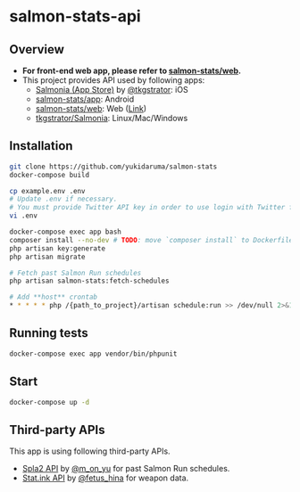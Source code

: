 # salmon-stats-api

## Overview
- **For front-end web app, please refer to [salmon-stats/web](https://github.com/salmon-stats/web).**
- This project provides API used by following apps:
  * [Salmonia (App Store)](https://apps.apple.com/app/salmonia/id1480684492) by [@tkgstrator](https://github.com/tkgstrator): iOS
  * [salmon-stats/app](https://github.com/salmon-stats/app): Android
  * [salmon-stats/web](https://github.com/salmon-stats/web): Web ([Link](https://salmon-stats.yuki.games))
  * [tkgstrator/Salmonia](https://github.com/tkgstrator/Salmonia): Linux/Mac/Windows

## Installation
```sh
git clone https://github.com/yukidaruma/salmon-stats
docker-compose build

cp example.env .env
# Update .env if necessary.
# You must provide Twitter API key in order to use login with Twitter feature.
vi .env

docker-compose exec app bash
composer install --no-dev # TODO: move `composer install` to Dockerfile
php artisan key:generate
php artisan migrate

# Fetch past Salmon Run schedules
php artisan salmon-stats:fetch-schedules

# Add **host** crontab
* * * * * php /{path_to_project}/artisan schedule:run >> /dev/null 2>&1
```

## Running tests
```sh
docker-compose exec app vendor/bin/phpunit
```

## Start
```sh
docker-compose up -d
```

## Third-party APIs
This app is using following third-party APIs.
* [Spla2 API](https://spla2.yuu26.com/) by [@m_on_yu](https://twitter.com/m_on_yu) for past Salmon Run schedules.
* [Stat.ink API](https://github.com/fetus-hina/stat.ink/tree/master/doc/api-2) by [@fetus_hina](https://twitter.com/fetus_hina) for weapon data.
